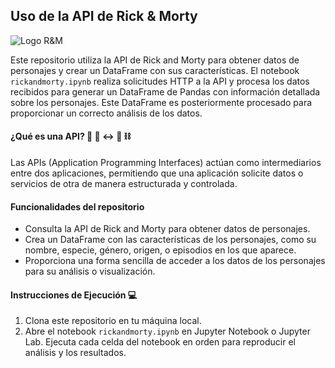 ## Uso de la API de Rick & Morty

![Logo R&M](https://upload.wikimedia.org/wikipedia/commons/thumb/b/b1/Rick_and_Morty.svg/1280px-Rick_and_Morty.svg.png)

Este repositorio utiliza la API de Rick and Morty para obtener datos de personajes y crear un DataFrame con sus características. El notebook ``rickandmorty.ipynb`` realiza solicitudes HTTP a la API y procesa los datos recibidos para generar un DataFrame de Pandas con información detallada sobre los personajes. Este DataFrame es posteriormente procesado para proporcionar un correcto análisis de los datos.

#### ¿Qué es una API? :wrench: :link: :left_right_arrow: :arrows_counterclockwise: :chains:

Las APIs (Application Programming Interfaces) actúan como intermediarios entre dos aplicaciones, permitiendo que una aplicación solicite datos o servicios de otra de manera estructurada y controlada. 

#### Funcionalidades del repositorio

- Consulta la API de Rick and Morty para obtener datos de personajes.
- Crea un DataFrame con las características de los personajes, como su nombre, especie, género, origen, o episodios en los que aparece.
- Proporciona una forma sencilla de acceder a los datos de los personajes para su análisis o visualización.

#### Instrucciones de Ejecución 💻

1. Clona este repositorio en tu máquina local.
2. Abre el notebook ``rickandmorty.ipynb`` en Jupyter Notebook o Jupyter Lab.
Ejecuta cada celda del notebook en orden para reproducir el análisis y los resultados.